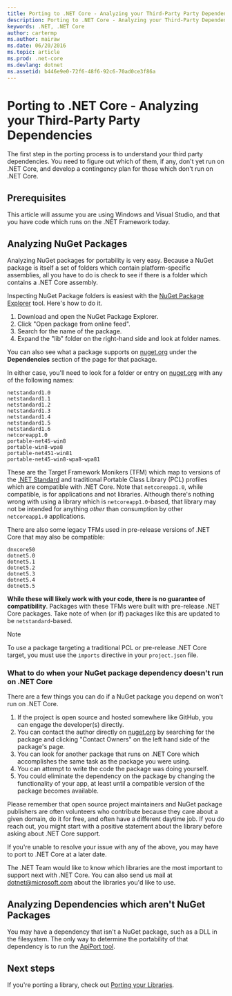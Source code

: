 ```yaml
---
title: Porting to .NET Core - Analyzing your Third-Party Party Dependencies
description: Porting to .NET Core - Analyzing your Third-Party Dependencies
keywords: .NET, .NET Core
author: cartermp
ms.author: mairaw
ms.date: 06/20/2016
ms.topic: article
ms.prod: .net-core
ms.devlang: dotnet
ms.assetid: b446e9e0-72f6-48f6-92c6-70ad0ce3f86a
---
```


# Porting to .NET Core - Analyzing your Third-Party Party Dependencies

The first step in the porting process is to understand your third party dependencies.  You need to figure out which of them, if any, don't yet run on .NET Core, and develop a contingency plan for those which don't run on .NET Core.

## Prerequisites

This article will assume you are using Windows and Visual Studio, and that you have code which runs on the .NET Framework today.

## Analyzing NuGet Packages

Analyzing NuGet packages for portability is very easy.  Because a NuGet package is itself a set of folders which contain platform-specific assemblies, all you have to do is check to see if there is a folder which contains a .NET Core assembly.

Inspecting NuGet Package folders is easiest with the [NuGet Package Explorer](https://github.com/NuGetPackageExplorer/NuGetPackageExplorer) tool.  Here's how to do it.

1. Download and open the NuGet Package Explorer.
2. Click "Open package from online feed".
3. Search for the name of the package.
4. Expand the "lib" folder on the right-hand side and look at folder names.

You can also see what a package supports on [nuget.org](https://www.nuget.org/) under the **Dependencies** section of the page for that package.

In either case, you'll need to look for a folder or entry on [nuget.org](https://www.nuget.org/) with any of the following names:

```
netstandard1.0
netstandard1.1
netstandard1.2
netstandard1.3
netstandard1.4
netstandard1.5
netstandard1.6
netcoreapp1.0
portable-net45-win8
portable-win8-wpa8
portable-net451-win81
portable-net45-win8-wpa8-wpa81
```

These are the Target Framework Monikers (TFM) which map to versions of the [.NET Standard](../../standard/net-standard.md) and traditional Portable Class Library (PCL) profiles which are compatible with .NET Core.  Note that `netcoreapp1.0`, while compatible, is for applications and not libraries.  Although there's nothing wrong with using a library which is `netcoreapp1.0`-based, that library may not be intended for anything *other* than consumption by other `netcoreapp1.0` applications.

There are also some legacy TFMs used in pre-release versions of .NET Core that may also be compatible:

```
dnxcore50
dotnet5.0
dotnet5.1
dotnet5.2
dotnet5.3
dotnet5.4
dotnet5.5
```

**While these will likely work with your code, there is no guarantee of compatibility**.  Packages with these TFMs were built with pre-release .NET Core packages.  Take note of when (or if) packages like this are updated to be `netstandard`-based.

> [!NOTE]
> To use a package targeting a traditional PCL or pre-release .NET Core target, you must use the `imports` directive in your `project.json` file.

### What to do when your NuGet package dependency doesn't run on .NET Core

There are a few things you can do if a NuGet package you depend on won't run on .NET Core.

1. If the project is open source and hosted somewhere like GitHub, you can engage the developer(s) directly.
2. You can contact the author directly on [nuget.org](https://www.nuget.org/) by searching for the package and clicking "Contact Owners" on the left hand side of the package's page.
3. You can look for another package that runs on .NET Core which accomplishes the same task as the package you were using.
4. You can attempt to write the code the package was doing yourself.
5. You could eliminate the dependency on the package by changing the functionality of your app, at least until a compatible version of the package becomes available.

Please remember that open source project maintainers and NuGet package publishers are often volunteers who contribute because they care about a given domain, do it for free, and often have a different daytime job. If you do reach out, you might start with a positive statement about the library before asking about .NET Core support.

If you're unable to resolve your issue with any of the above, you may have to port to .NET Core at a later date.

The .NET Team would like to know which libraries are the most important to support next with .NET Core. You can also send us mail at dotnet@microsoft.com about the libraries you'd like to use.

## Analyzing Dependencies which aren't NuGet Packages

You may have a dependency that isn't a NuGet package, such as a DLL in the filesystem.  The only way to determine the portability of that dependency is to run the [ApiPort tool](https://github.com/Microsoft/dotnet-apiport/blob/master/docs/HowTo/).

## Next steps

If you're porting a library, check out [Porting your Libraries](libraries.md).
